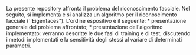 La presente repository affronta il problema del riconoscimento facciale. Nel seguito, si implementa e si analizza un algoritmo per il riconoscimento facciale (``Eigenfaces"). L'ordine espositivo è il seguente:
    * presentazione generale del problema affrontato;
    * presentazione dell'algoritmo implementato: verranno descritte le due fasi di training e di test, discutendo i metodi implementati e la sensitività degli stessi al variare di determinati parametri.

